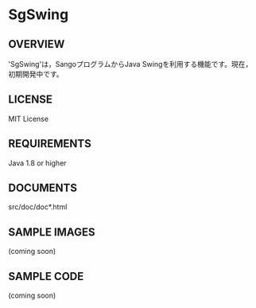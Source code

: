 # SgSwing

## OVERVIEW
'SgSwing'は，SangoプログラムからJava Swingを利用する機能です。現在，初期開発中です。

## LICENSE
MIT License

## REQUIREMENTS
Java 1.8 or higher

## DOCUMENTS
src/doc/doc*.html

## SAMPLE IMAGES
(coming soon)

## SAMPLE CODE
(coming soon)
